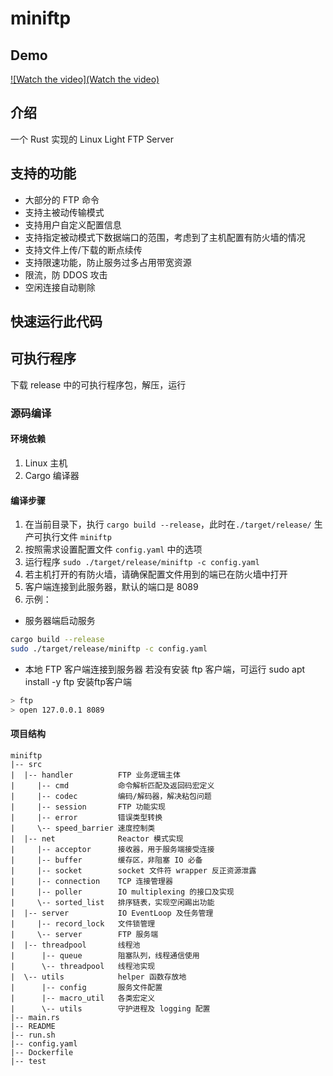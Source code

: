# miniftp
## Demo
[![Watch the video](Watch the video)](https://user-images.githubusercontent.com/14357954/181453521-e470cf50-4a37-4b3d-afe8-cc08f7353eca.mp4)

## 介绍

一个 Rust 实现的 Linux Light FTP Server

## 支持的功能

- 大部分的 FTP 命令
- 支持主被动传输模式
- 支持用户自定义配置信息
- 支持指定被动模式下数据端口的范围，考虑到了主机配置有防火墙的情况
- 支持文件上传/下载的断点续传
- 支持限速功能，防止服务过多占用带宽资源
- 限流，防 DDOS 攻击
- 空闲连接自动剔除

## 快速运行此代码
## 可执行程序
下载 release 中的可执行程序包，解压，运行

### 源码编译

#### 环境依赖
1. Linux 主机
2. Cargo 编译器


#### 编译步骤

1. 在当前目录下，执行 `cargo build --release`，此时在`./target/release/` 生产可执行文件 `miniftp`
2. 按照需求设置配置文件 `config.yaml` 中的选项
3. 运行程序 `sudo ./target/release/miniftp -c config.yaml`
4. 若主机打开的有防火墙，请确保配置文件用到的端已在防火墙中打开
5. 客户端连接到此服务器，默认的端口是 8089
6. 示例：
 - 服务器端启动服务
 ```bash
 cargo build --release
 sudo ./target/release/miniftp -c config.yaml
 ```
 - 本地 FTP 客户端连接到服务器 若没有安装 ftp 客户端，可运行 sudo apt install -y ftp 安装ftp客户端
 ```bash
 > ftp
 > open 127.0.0.1 8089
 ```

#### 项目结构

```
miniftp
|-- src
|  |-- handler          FTP 业务逻辑主体
|     |-- cmd           命令解析匹配及返回码宏定义
|     |-- codec         编码/解码器，解决粘包问题
|     |-- session       FTP 功能实现
|     |-- error         错误类型转换
|     \-- speed_barrier 速度控制类
|  |-- net              Reactor 模式实现
|     |-- acceptor      接收器，用于服务端接受连接
|     |-- buffer        缓存区，非阻塞 IO 必备
|     |-- socket        socket 文件符 wrapper 反正资源泄露
|     |-- connection    TCP 连接管理器
|     |-- poller        IO multiplexing 的接口及实现
|     \-- sorted_list   排序链表，实现空闲踢出功能
|  |-- server           IO EventLoop 及任务管理
|     |-- record_lock   文件锁管理
|     \-- server        FTP 服务端
|  |-- threadpool       线程池
|      |-- queue        阻塞队列，线程通信使用
|      \-- threadpool   线程池实现
|  \-- utils            helper 函数存放地
|      |-- config       服务文件配置
|      |-- macro_util   各类宏定义
|      \-- utils        守护进程及 logging 配置
|-- main.rs
|-- README
|-- run.sh
|-- config.yaml
|-- Dockerfile
|-- test
```
